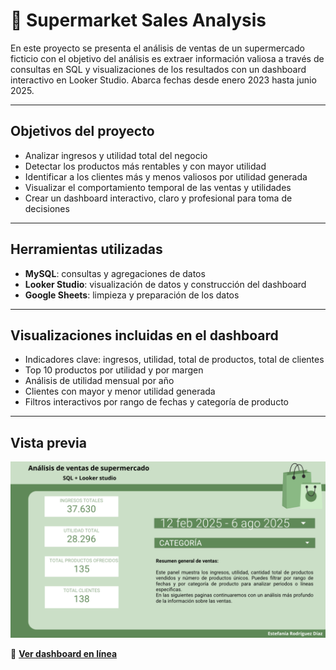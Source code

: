 # 🛒 Supermarket Sales Analysis

En este proyecto se presenta el análisis de ventas de un supermercado ficticio con el objetivo del análisis es extraer información valiosa a través de consultas en SQL y visualizaciones de los resultados con un dashboard interactivo en Looker Studio. Abarca fechas desde enero 2023 hasta junio 2025.

---

## Objetivos del proyecto

- Analizar ingresos y utilidad total del negocio
- Detectar los productos más rentables y con mayor utilidad
- Identificar a los clientes más y menos valiosos por utilidad generada
- Visualizar el comportamiento temporal de las ventas y utilidades
- Crear un dashboard interactivo, claro y profesional para toma de decisiones

---

## Herramientas utilizadas

- **MySQL**: consultas y agregaciones de datos
- **Looker Studio**: visualización de datos y construcción del dashboard
- **Google Sheets**: limpieza y preparación de los datos

---

## Visualizaciones incluidas en el dashboard

- Indicadores clave: ingresos, utilidad, total de productos, total de clientes
- Top 10 productos por utilidad y por margen
- Análisis de utilidad mensual por año
- Clientes con mayor y menor utilidad generada
- Filtros interactivos por rango de fechas y categoría de producto

---

## Vista previa

![Vista previa del dashboard](screenshots/dashboard-overview.png) <!-- Reemplaza esto con tu imagen real -->

🔗 **[Ver dashboard en línea](https://lookerstudio.google.com/reporting/dadadcde-f922-4a88-96cf-bbf7d6fb6a0b)**  



